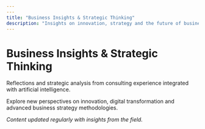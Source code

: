 ```yaml
---
---
title: "Business Insights & Strategic Thinking"
description: "Insights on innovation, strategy and the future of business in the AI era"
---
```


# Business Insights & Strategic Thinking

Reflections and strategic analysis from consulting experience integrated with artificial intelligence.

Explore new perspectives on innovation, digital transformation and advanced business strategy methodologies.

*Content updated regularly with insights from the field.*